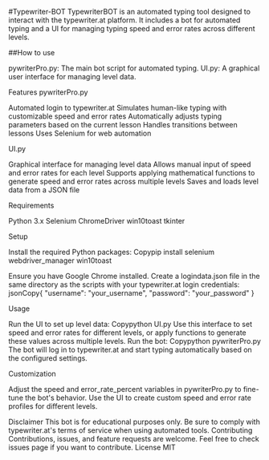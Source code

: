 #Typewriter-BOT
TypewriterBOT is an automated typing tool designed to interact with the typewriter.at platform. It includes a bot for automated typing and a UI for managing typing speed and error rates across different levels.

##How to use

pywriterPro.py: The main bot script for automated typing.
UI.py: A graphical user interface for managing level data.

Features
pywriterPro.py

Automated login to typewriter.at
Simulates human-like typing with customizable speed and error rates
Automatically adjusts typing parameters based on the current lesson
Handles transitions between lessons
Uses Selenium for web automation

UI.py

Graphical interface for managing level data
Allows manual input of speed and error rates for each level
Supports applying mathematical functions to generate speed and error rates across multiple levels
Saves and loads level data from a JSON file

Requirements

Python 3.x
Selenium
ChromeDriver
win10toast
tkinter

Setup

Install the required Python packages:
Copypip install selenium webdriver_manager win10toast

Ensure you have Google Chrome installed.
Create a logindata.json file in the same directory as the scripts with your typewriter.at login credentials:
jsonCopy{
  "username": "your_username",
  "password": "your_password"
}


Usage

Run the UI to set up level data:
Copypython UI.py
Use this interface to set speed and error rates for different levels, or apply functions to generate these values across multiple levels.
Run the bot:
Copypython pywriterPro.py
The bot will log in to typewriter.at and start typing automatically based on the configured settings.

Customization

Adjust the speed and error_rate_percent variables in pywriterPro.py to fine-tune the bot's behavior.
Use the UI to create custom speed and error rate profiles for different levels.

Disclaimer
This bot is for educational purposes only. Be sure to comply with typewriter.at's terms of service when using automated tools.
Contributing
Contributions, issues, and feature requests are welcome. Feel free to check issues page if you want to contribute.
License
MIT
